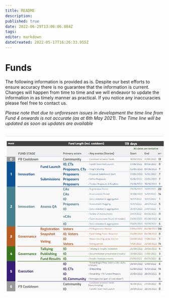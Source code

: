 ```yaml
---
title: README
description: 
published: true
date: 2022-06-29T13:06:06.884Z
tags: 
editor: markdown
dateCreated: 2022-05-17T16:26:33.955Z
---
```


# Funds
<div style="margin-bottom:2rem;">
The following information is provided as is. 
Despite our best efforts to ensure accuracy there is no guarantee that the information is current. 
Changes will happen from time to time and we will endeavor to update the information in as timely manner as practical. 
If you notice any inaccuracies please feel free to contact us.
<p><em>Please note that due to unforeseen issues in development the time line from Fund 4 onwards is not accurate (as at 6th May 2021). The Time line will be updated as soon as updates are available</em></p>
</div>

<!-- Disabled due to changing dates -->
<!-- # FUND 4

<CountdownTimer title="Fund 4 - GOVERNANCE"
                subtitle="Voting - END"
                date="2021-05-05T19:00"/>
<CountdownTimer title="Fund 4 - GOVERNANCE"
                subtitle="Tallying - END"
                date="2021-05-07T19:00"/>
<CountdownTimer title="Fund 4 - EXECUTION"
                subtitle="Rewarding - END"
                date="2021-05-14T19:00"/> 
# FUND 5

<CountdownTimer title="Fund 5 - INNOVATION"
                subtitle="Finalize Proposals / CA Registration - END"
                date="2021-04-28T19:00"/>
<CountdownTimer title="Fund 5 - INNOVATION"
                subtitle="Review Proposals / Assess - END"
                date="2021-05-05T19:00"/>
<CountdownTimer title="Fund 5 - INNOVATION"
                subtitle="Assess QA - END"
                date="2021-05-12T19:00"/>-->

![fund_9_timeline.png](/_assets/fund_timeline/fund_9_timeline.png)

